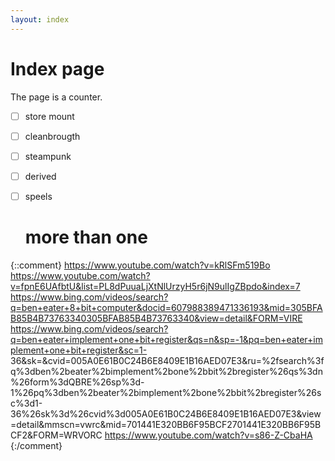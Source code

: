 ```yaml
---
layout: index
---
```

# Index page

The page is a counter.
- [ ] store mount

- [ ] cleanbrougth

- [ ] steampunk

- [ ] derived

- [ ] speels
  
  # more than one

{::comment}
https://www.youtube.com/watch?v=kRlSFm519Bo
https://www.youtube.com/watch?v=fpnE6UAfbtU&list=PL8dPuuaLjXtNlUrzyH5r6jN9ulIgZBpdo&index=7
https://www.bing.com/videos/search?q=ben+eater+8+bit+computer&docid=607988389471336193&mid=305BFAB85B4B73763340305BFAB85B4B73763340&view=detail&FORM=VIRE
https://www.bing.com/videos/search?q=ben+eater+implement+one+bit+register&qs=n&sp=-1&pq=ben+eater+implement+one+bit+register&sc=1-
36&sk=&cvid=005A0E61B0C24B6E8409E1B16AED07E3&ru=%2fsearch%3fq%3dben%2beater%2bimplement%2bone%2bbit%2bregister%26qs%3dn%26form%3dQBRE%26sp%3d-
1%26pq%3dben%2beater%2bimplement%2bone%2bbit%2bregister%26sc%3d1-
36%26sk%3d%26cvid%3d005A0E61B0C24B6E8409E1B16AED07E3&view=detail&mmscn=vwrc&mid=701441E320BB6F95BCF2701441E320BB6F95BCF2&FORM=WRVORC
https://www.youtube.com/watch?v=s86-Z-CbaHA
{:/comment}
